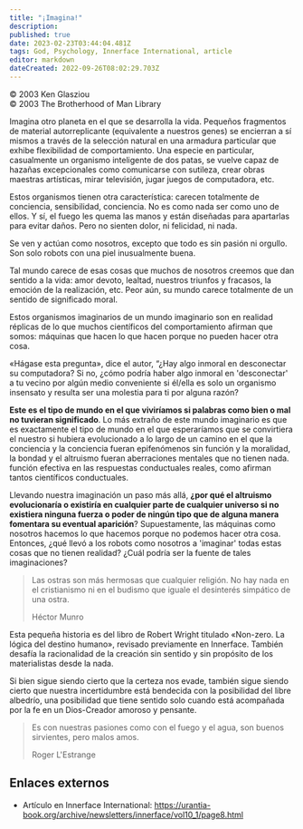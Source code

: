```yaml
---
title: "¡Imagina!"
description: 
published: true
date: 2023-02-23T03:44:04.481Z
tags: God, Psychology, Innerface International, article
editor: markdown
dateCreated: 2022-09-26T08:02:29.703Z
---
```


<p class="v-card v-sheet theme--light grey lighten-3 px-2">© 2003 Ken Glasziou<br>© 2003 The Brotherhood of Man Library</p>

Imagina otro planeta en el que se desarrolla la vida. Pequeños fragmentos de material autorreplicante (equivalente a nuestros genes) se encierran a sí mismos a través de la selección natural en una armadura particular que exhibe flexibilidad de comportamiento. Una especie en particular, casualmente un organismo inteligente de dos patas, se vuelve capaz de hazañas excepcionales como comunicarse con sutileza, crear obras maestras artísticas, mirar televisión, jugar juegos de computadora, etc.

Estos organismos tienen otra característica: carecen totalmente de conciencia, sensibilidad, conciencia. No es como nada ser como uno de ellos. Y sí, el fuego les quema las manos y están diseñadas para apartarlas para evitar daños. Pero no sienten dolor, ni felicidad, ni nada.

Se ven y actúan como nosotros, excepto que todo es sin pasión ni orgullo. Son solo robots con una piel inusualmente buena.

Tal mundo carece de esas cosas que muchos de nosotros creemos que dan sentido a la vida: amor devoto, lealtad, nuestros triunfos y fracasos, la emoción de la realización, etc. Peor aún, su mundo carece totalmente de un sentido de significado moral.

Estos organismos imaginarios de un mundo imaginario son en realidad réplicas de lo que muchos científicos del comportamiento afirman que somos: máquinas que hacen lo que hacen porque no pueden hacer otra cosa.

«Hágase esta pregunta», dice el autor, “¿Hay algo inmoral en desconectar su computadora? Si no, ¿cómo podría haber algo inmoral en 'desconectar' a tu vecino por algún medio conveniente si él/ella es solo un organismo insensato y resulta ser una molestia para ti por alguna razón?

**Este es el tipo de mundo en el que viviríamos si palabras como bien o mal no tuvieran significado**. Lo más extraño de este mundo imaginario es que es exactamente el tipo de mundo en el que esperaríamos que se convirtiera el nuestro si hubiera evolucionado a lo largo de un camino en el que la conciencia y la conciencia fueran epifenómenos sin función y la moralidad, la bondad y el altruismo fueran aberraciones mentales que no tienen nada. función efectiva en las respuestas conductuales reales, como afirman tantos científicos conductuales.

Llevando nuestra imaginación un paso más allá, **¿por qué el altruismo evolucionaría o existiría en cualquier parte de cualquier universo si no existiera ninguna fuerza o poder de ningún tipo que de alguna manera fomentara su eventual aparición**? Supuestamente, las máquinas como nosotros hacemos lo que hacemos porque no podemos hacer otra cosa. Entonces, ¿qué llevó a los robots como nosotros a 'imaginar' todas estas cosas que no tienen realidad? ¿Cuál podría ser la fuente de tales imaginaciones?

> Las ostras son más hermosas que cualquier religión. No hay nada en el cristianismo ni en el budismo que iguale el desinterés simpático de una ostra.
>
> Héctor Munro

Esta pequeña historia es del libro de Robert Wright titulado «Non-zero. La lógica del destino humano», revisado previamente en Innerface. También desafía la racionalidad de la creación sin sentido y sin propósito de los materialistas desde la nada.

Si bien sigue siendo cierto que la certeza nos evade, también sigue siendo cierto que nuestra incertidumbre está bendecida con la posibilidad del libre albedrío, una posibilidad que tiene sentido solo cuando está acompañada por la fe en un Dios-Creador amoroso y pensante.

> Es con nuestras pasiones como con el fuego y el agua, son buenos sirvientes, pero malos amos.
>
> Roger L'Estrange

## Enlaces externos

- Artículo en Innerface International: https://urantia-book.org/archive/newsletters/innerface/vol10_1/page8.html

